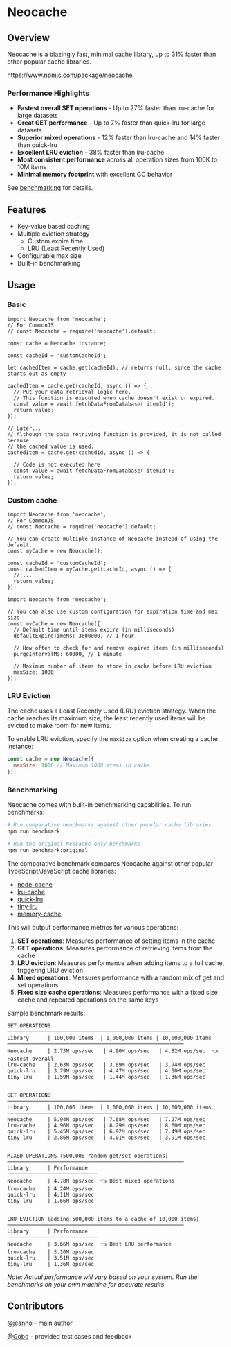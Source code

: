 # Neocache

## Overview
Neocache is a blazingly fast, minimal cache library, up to 31% faster than other popular cache libraries.

https://www.npmjs.com/package/neocache

### Performance Highlights

- **Fastest overall SET operations** - Up to 27% faster than lru-cache for large datasets
- **Great GET performance** - Up to 7% faster than quick-lru for large datasets
- **Superior mixed operations** - 12% faster than lru-cache and 14% faster than quick-lru
- **Excellent LRU eviction** - 38% faster than lru-cache
- **Most consistent performance** across all operation sizes from 100K to 10M items
- **Minimal memory footprint** with excellent GC behavior

See [benchmarking](#benchmarking) for details.

## Features

- Key-value based caching
- Multiple eviction strategy
  - Custom expire time
  - LRU (Least Recently Used)
- Configurable max size
- Built-in benchmarking

## Usage

### Basic

```
import Neocache from 'neocache';
// For CommonJS
// const Neocache = require('neocache').default;

const cache = Neocache.instance;

const cacheId = 'customCacheId';

let cachedItem = cache.get(cacheId); // returns null, since the cache starts out as empty

cachedItem = cache.get(cacheId, async () => {
  // Put your data retrieval logic here.
  // This function is executed when cache doesn't exist or expired.
  const value = await fetchDataFromDatabase('itemId');
  return value;
});

// Later...
// Although the data retriving function is provided, it is not called because
// the cached value is used.
cachedItem = cache.get(cachedId, async () => {

  // Code is not executed here
  const value = await fetchDataFromDatabase('itemId');
  return value;
});

```

### Custom cache
```
import Neocache from 'neocache';
// For CommonJS
// const Neocache = require('neocache').default;

// You can create multiple instance of Neocache instead of using the default.
const myCache = new Neocache();

const cacheId = 'customCacheId';
const cachedItem = myCache.get(cacheId, async () => {
  // ...
  return value;
});
```

```
import Neocache from 'neocache';

// You can also use custom configuration for expiration time and max size
const myCache = new Neocache({
  // Default time until items expire (in milliseconds)
  defaultExpireTimeMs: 3600000, // 1 hour
  
  // How often to check for and remove expired items (in milliseconds)
  purgeIntervalMs: 60000, // 1 minute
  
  // Maximum number of items to store in cache before LRU eviction
  maxSize: 1000
});
```

### LRU Eviction

The cache uses a Least Recently Used (LRU) eviction strategy. When the cache reaches its maximum size, the least recently used items will be evicted to make room for new items.

To enable LRU eviction, specify the `maxSize` option when creating a cache instance:

```javascript
const cache = new Neocache({
  maxSize: 1000 // Maximum 1000 items in cache
});
```

### Benchmarking

Neocache comes with built-in benchmarking capabilities. To run benchmarks:

```bash
# Run comparative benchmarks against other popular cache libraries
npm run benchmark

# Run the original Neocache-only benchmarks
npm run benchmark:original
```

The comparative benchmark compares Neocache against other popular TypeScript/JavaScript cache libraries:

- [node-cache](https://www.npmjs.com/package/node-cache)
- [lru-cache](https://www.npmjs.com/package/lru-cache)
- [quick-lru](https://www.npmjs.com/package/quick-lru)
- [tiny-lru](https://www.npmjs.com/package/tiny-lru)
- [memory-cache](https://www.npmjs.com/package/memory-cache)

This will output performance metrics for various operations:

1. **SET operations**: Measures performance of setting items in the cache
2. **GET operations**: Measures performance of retrieving items from the cache
3. **LRU eviction**: Measures performance when adding items to a full cache, triggering LRU eviction
4. **Mixed operations**: Measures performance with a random mix of get and set operations
5. **Fixed size cache operations**: Measures performance with a fixed size cache and repeated operations on the same keys

Sample benchmark results:

```
SET OPERATIONS
─────────────────────────────────────────────────────────
Library      | 100,000 items  | 1,000,000 items | 10,000,000 items
─────────────────────────────────────────────────────────
Neocache     | 2.73M ops/sec   | 4.90M ops/sec   | 4.82M ops/sec  👈 Fastest overall
lru-cache    | 2.63M ops/sec   | 3.69M ops/sec   | 3.74M ops/sec
quick-lru    | 3.79M ops/sec   | 4.47M ops/sec   | 4.50M ops/sec
tiny-lru     | 1.59M ops/sec   | 1.44M ops/sec   | 1.36M ops/sec


GET OPERATIONS
─────────────────────────────────────────────────────────
Library      | 100,000 items  | 1,000,000 items | 10,000,000 items
─────────────────────────────────────────────────────────
Neocache     | 5.94M ops/sec   | 7.68M ops/sec   | 7.27M ops/sec
lru-cache    | 4.96M ops/sec   | 8.29M ops/sec   | 8.60M ops/sec
quick-lru    | 5.45M ops/sec   | 6.92M ops/sec   | 7.49M ops/sec
tiny-lru     | 2.86M ops/sec   | 4.01M ops/sec   | 3.91M ops/sec


MIXED OPERATIONS (500,000 random get/set operations)
─────────────────────────────────────────────────────────
Library      | Performance
─────────────────────────────
Neocache     | 4.78M ops/sec  👈 Best mixed operations
lru-cache    | 4.24M ops/sec
quick-lru    | 4.11M ops/sec
tiny-lru     | 1.66M ops/sec


LRU EVICTION (adding 500,000 items to a cache of 10,000 items)
─────────────────────────────────────────────────────────
Library      | Performance
─────────────────────────────
Neocache     | 3.66M ops/sec  👈 Best LRU performance
lru-cache    | 3.10M ops/sec
quick-lru    | 3.51M ops/sec
tiny-lru     | 1.36M ops/sec

```

*Note: Actual performance will vary based on your system. Run the benchmarks on your own machine for accurate results.*

## Contributors

[@jeanno](https://github.com/jeanno) - main author

[@Gobd](https://github.com/Gobd) - provided test cases and feedback
